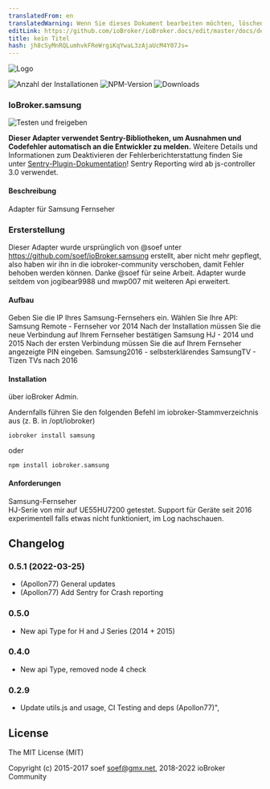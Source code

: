 ```yaml
---
translatedFrom: en
translatedWarning: Wenn Sie dieses Dokument bearbeiten möchten, löschen Sie bitte das Feld "translationsFrom". Andernfalls wird dieses Dokument automatisch erneut übersetzt
editLink: https://github.com/ioBroker/ioBroker.docs/edit/master/docs/de/adapterref/iobroker.samsung/README.md
title: kein Titel
hash: jh8cSyMnRQLumhvkFReWrgiKqYwaL3zAjaUcM4Y07Js=
---
```

![Logo](../../../en/adapterref/iobroker.samsung/admin/samsung.png)

![Anzahl der Installationen](http://iobroker.live/badges/samsung-stable.svg)
![NPM-Version](http://img.shields.io/npm/v/iobroker.samsung.svg)
![Downloads](https://img.shields.io/npm/dm/iobroker.samsung.svg)

### IoBroker.samsung
![Testen und freigeben](https://github.com/iobroker-community-adapters/ioBroker.samsung/workflows/Test%20and%20Release/badge.svg) <!-- [![Übersetzungsstatus](https://weblate.iobroker.net/widgets/adapters/-/samsung/svg-badge.svg)](https://weblate.iobroker.net/engage/adapters/?utm_source=widget) -->

**Dieser Adapter verwendet Sentry-Bibliotheken, um Ausnahmen und Codefehler automatisch an die Entwickler zu melden.** Weitere Details und Informationen zum Deaktivieren der Fehlerberichterstattung finden Sie unter [Sentry-Plugin-Dokumentation](https://github.com/ioBroker/plugin-sentry#plugin-sentry)! Sentry Reporting wird ab js-controller 3.0 verwendet.

#### Beschreibung
Adapter für Samsung Fernseher

### Ersterstellung
Dieser Adapter wurde ursprünglich von @soef unter https://github.com/soef/ioBroker.samsung erstellt, aber nicht mehr gepflegt, also haben wir ihn in die iobroker-community verschoben, damit Fehler behoben werden können. Danke @soef für seine Arbeit.
Adapter wurde seitdem von jogibear9988 und mwp007 mit weiteren Api erweitert.

#### Aufbau
Geben Sie die IP Ihres Samsung-Fernsehers ein.
Wählen Sie Ihre API: Samsung Remote - Fernseher vor 2014 Nach der Installation müssen Sie die neue Verbindung auf Ihrem Fernseher bestätigen Samsung HJ - 2014 und 2015 Nach der ersten Verbindung müssen Sie die auf Ihrem Fernseher angezeigte PIN eingeben.
Samsung2016 - selbsterklärendes SamsungTV - Tizen TVs nach 2016

#### Installation
über ioBroker Admin.

Andernfalls führen Sie den folgenden Befehl im iobroker-Stammverzeichnis aus (z. B. in /opt/iobroker)

```
iobroker install samsung
```

oder

```
npm install iobroker.samsung
```

#### Anforderungen
Samsung-Fernseher<br> HJ-Serie von mir auf UE55HU7200 getestet. Support für Geräte seit 2016 experimentell falls etwas nicht funktioniert, im Log nachschauen.

## Changelog
### 0.5.1 (2022-03-25)
* (Apollon77) General updates
* (Apollon77) Add Sentry for Crash reporting

### 0.5.0
* New api Type for H and J Series (2014 + 2015)

### 0.4.0
* New api Type, removed node 4 check

### 0.2.9
* Update utils.js and usage, CI Testing and deps (Apollon77)",

## License
The MIT License (MIT)

Copyright (c) 2015-2017 soef <soef@gmx.net>, 2018-2022 ioBroker Community